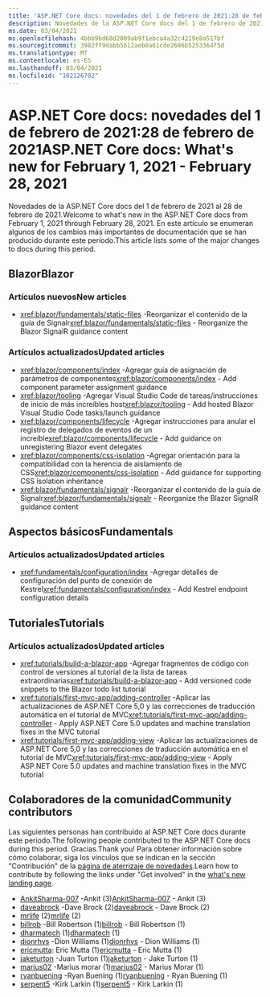 ```yaml
---
title: 'ASP.NET Core docs: novedades del 1 de febrero de 2021:28 de febrero de 2021'
description: Novedades de la ASP.NET Core docs del 1 de febrero de 2021:28 de febrero de 2021.
ms.date: 03/04/2021
ms.openlocfilehash: 4bbb9bd68d2009ab9f1ebca4a32c4219e8a517bf
ms.sourcegitcommit: 3982ff9dabb5b12aeb0a61cde2686b5253364f5d
ms.translationtype: MT
ms.contentlocale: es-ES
ms.lasthandoff: 03/04/2021
ms.locfileid: "102126702"
---
```

# <a name="aspnet-core-docs-whats-new-for-february-1-2021---february-28-2021"></a><span data-ttu-id="60102-103">ASP.NET Core docs: novedades del 1 de febrero de 2021:28 de febrero de 2021</span><span class="sxs-lookup"><span data-stu-id="60102-103">ASP.NET Core docs: What's new for February 1, 2021 - February 28, 2021</span></span>

<span data-ttu-id="60102-104">Novedades de la ASP.NET Core docs del 1 de febrero de 2021 al 28 de febrero de 2021.</span><span class="sxs-lookup"><span data-stu-id="60102-104">Welcome to what's new in the ASP.NET Core docs from February 1, 2021 through February 28, 2021.</span></span> <span data-ttu-id="60102-105">En este artículo se enumeran algunos de los cambios más importantes de documentación que se han producido durante este período.</span><span class="sxs-lookup"><span data-stu-id="60102-105">This article lists some of the major changes to docs during this period.</span></span>

## <a name="blazor"></a><span data-ttu-id="60102-106">Blazor</span><span class="sxs-lookup"><span data-stu-id="60102-106">Blazor</span></span>

### <a name="new-articles"></a><span data-ttu-id="60102-107">Artículos nuevos</span><span class="sxs-lookup"><span data-stu-id="60102-107">New articles</span></span>

- <span data-ttu-id="60102-108"><xref:blazor/fundamentals/static-files> -Reorganizar el contenido de la guía de Signalr</span><span class="sxs-lookup"><span data-stu-id="60102-108"><xref:blazor/fundamentals/static-files> - Reorganize the Blazor SignalR guidance content</span></span>

### <a name="updated-articles"></a><span data-ttu-id="60102-109">Artículos actualizados</span><span class="sxs-lookup"><span data-stu-id="60102-109">Updated articles</span></span>

- <span data-ttu-id="60102-110"><xref:blazor/components/index> -Agregar guía de asignación de parámetros de componentes</span><span class="sxs-lookup"><span data-stu-id="60102-110"><xref:blazor/components/index> - Add component parameter assignment guidance</span></span>
- <span data-ttu-id="60102-111"><xref:blazor/tooling> -Agregar Visual Studio Code de tareas/instrucciones de inicio de más increíbles host</span><span class="sxs-lookup"><span data-stu-id="60102-111"><xref:blazor/tooling> - Add hosted Blazor Visual Studio Code tasks/launch guidance</span></span>
- <span data-ttu-id="60102-112"><xref:blazor/components/lifecycle> -Agregar instrucciones para anular el registro de delegados de eventos de un increíble</span><span class="sxs-lookup"><span data-stu-id="60102-112"><xref:blazor/components/lifecycle> - Add guidance on unregistering Blazor event delegates</span></span>
- <span data-ttu-id="60102-113"><xref:blazor/components/css-isolation> -Agregar orientación para la compatibilidad con la herencia de aislamiento de CSS</span><span class="sxs-lookup"><span data-stu-id="60102-113"><xref:blazor/components/css-isolation> - Add guidance for supporting CSS isolation inheritance</span></span>
- <span data-ttu-id="60102-114"><xref:blazor/fundamentals/signalr> -Reorganizar el contenido de la guía de Signalr</span><span class="sxs-lookup"><span data-stu-id="60102-114"><xref:blazor/fundamentals/signalr> - Reorganize the Blazor SignalR guidance content</span></span>

## <a name="fundamentals"></a><span data-ttu-id="60102-115">Aspectos básicos</span><span class="sxs-lookup"><span data-stu-id="60102-115">Fundamentals</span></span>

### <a name="updated-articles"></a><span data-ttu-id="60102-116">Artículos actualizados</span><span class="sxs-lookup"><span data-stu-id="60102-116">Updated articles</span></span>

- <span data-ttu-id="60102-117"><xref:fundamentals/configuration/index> -Agregar detalles de configuración del punto de conexión de Kestrel</span><span class="sxs-lookup"><span data-stu-id="60102-117"><xref:fundamentals/configuration/index> - Add Kestrel endpoint configuration details</span></span>

## <a name="tutorials"></a><span data-ttu-id="60102-118">Tutoriales</span><span class="sxs-lookup"><span data-stu-id="60102-118">Tutorials</span></span>

### <a name="updated-articles"></a><span data-ttu-id="60102-119">Artículos actualizados</span><span class="sxs-lookup"><span data-stu-id="60102-119">Updated articles</span></span>

- <span data-ttu-id="60102-120"><xref:tutorials/build-a-blazor-app> -Agregar fragmentos de código con control de versiones al tutorial de la lista de tareas extraordinarias</span><span class="sxs-lookup"><span data-stu-id="60102-120"><xref:tutorials/build-a-blazor-app> - Add versioned code snippets to the Blazor todo list tutorial</span></span>
- <span data-ttu-id="60102-121"><xref:tutorials/first-mvc-app/adding-controller> -Aplicar las actualizaciones de ASP.NET Core 5,0 y las correcciones de traducción automática en el tutorial de MVC</span><span class="sxs-lookup"><span data-stu-id="60102-121"><xref:tutorials/first-mvc-app/adding-controller> - Apply ASP.NET Core 5.0 updates and machine translation fixes in the MVC tutorial</span></span>
- <span data-ttu-id="60102-122"><xref:tutorials/first-mvc-app/adding-view> -Aplicar las actualizaciones de ASP.NET Core 5,0 y las correcciones de traducción automática en el tutorial de MVC</span><span class="sxs-lookup"><span data-stu-id="60102-122"><xref:tutorials/first-mvc-app/adding-view> - Apply ASP.NET Core 5.0 updates and machine translation fixes in the MVC tutorial</span></span>

## <a name="community-contributors"></a><span data-ttu-id="60102-123">Colaboradores de la comunidad</span><span class="sxs-lookup"><span data-stu-id="60102-123">Community contributors</span></span>

<span data-ttu-id="60102-124">Las siguientes personas han contribuido al ASP.NET Core docs durante este período.</span><span class="sxs-lookup"><span data-stu-id="60102-124">The following people contributed to the ASP.NET Core docs during this period.</span></span> <span data-ttu-id="60102-125">Gracias.</span><span class="sxs-lookup"><span data-stu-id="60102-125">Thank you!</span></span> <span data-ttu-id="60102-126">Para obtener información sobre cómo colaborar, siga los vínculos que se indican en la sección "Contribución" de la [página de aterrizaje de novedades](index.yml).</span><span class="sxs-lookup"><span data-stu-id="60102-126">Learn how to contribute by following the links under "Get involved" in the [what's new landing page](index.yml).</span></span>

- <span data-ttu-id="60102-127">[AnkitSharma-007](https://github.com/AnkitSharma-007) -Ankit (3)</span><span class="sxs-lookup"><span data-stu-id="60102-127">[AnkitSharma-007](https://github.com/AnkitSharma-007) - Ankit (3)</span></span>
- <span data-ttu-id="60102-128">[daveabrock](https://github.com/daveabrock) -Dave Brock (2)</span><span class="sxs-lookup"><span data-stu-id="60102-128">[daveabrock](https://github.com/daveabrock) - Dave Brock (2)</span></span>
- <span data-ttu-id="60102-129">[mrlife](https://github.com/mrlife) (2)</span><span class="sxs-lookup"><span data-stu-id="60102-129">[mrlife](https://github.com/mrlife) (2)</span></span>
- <span data-ttu-id="60102-130">[billrob](https://github.com/billrob) -Bill Robertson (1)</span><span class="sxs-lookup"><span data-stu-id="60102-130">[billrob](https://github.com/billrob) - Bill Robertson (1)</span></span>
- <span data-ttu-id="60102-131">[dharmatech](https://github.com/dharmatech) (1)</span><span class="sxs-lookup"><span data-stu-id="60102-131">[dharmatech](https://github.com/dharmatech) (1)</span></span>
- <span data-ttu-id="60102-132">[dionrhys](https://github.com/dionrhys) -Dion Williams (1)</span><span class="sxs-lookup"><span data-stu-id="60102-132">[dionrhys](https://github.com/dionrhys) - Dion Williams (1)</span></span>
- <span data-ttu-id="60102-133">[ericmutta](https://github.com/ericmutta): Eric Mutta (1)</span><span class="sxs-lookup"><span data-stu-id="60102-133">[ericmutta](https://github.com/ericmutta) - Eric Mutta (1)</span></span>
- <span data-ttu-id="60102-134">[jaketurton](https://github.com/jaketurton) -Juan Turton (1)</span><span class="sxs-lookup"><span data-stu-id="60102-134">[jaketurton](https://github.com/jaketurton) - Jake Turton (1)</span></span>
- <span data-ttu-id="60102-135">[marius02](https://github.com/marius02) -Marius morar (1)</span><span class="sxs-lookup"><span data-stu-id="60102-135">[marius02](https://github.com/marius02) - Marius Morar (1)</span></span>
- <span data-ttu-id="60102-136">[ryanbuening](https://github.com/ryanbuening) -Ryan Buening (1)</span><span class="sxs-lookup"><span data-stu-id="60102-136">[ryanbuening](https://github.com/ryanbuening) - Ryan Buening (1)</span></span>
- <span data-ttu-id="60102-137">[serpent5](https://github.com/serpent5) -Kirk Larkin (1)</span><span class="sxs-lookup"><span data-stu-id="60102-137">[serpent5](https://github.com/serpent5) - Kirk Larkin (1)</span></span>
